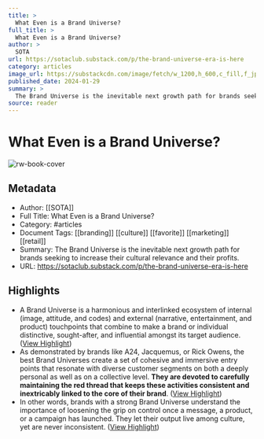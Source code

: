 ```yaml
---
title: >
  What Even is a Brand Universe?
full_title: >
  What Even is a Brand Universe?
author: >
  SOTA
url: https://sotaclub.substack.com/p/the-brand-universe-era-is-here
category: articles
image_url: https://substackcdn.com/image/fetch/w_1200,h_600,c_fill,f_jpg,q_auto:good,fl_progressive:steep,g_auto/https%3A%2F%2Fsubstack-post-media.s3.amazonaws.com%2Fpublic%2Fimages%2F3ff42f39-f5b5-4d3f-95c2-e052746a2943_600x750.gif
published_date: 2024-01-29
summary: >
  The Brand Universe is the inevitable next growth path for brands seeking to increase their cultural relevance and their profits.
source: reader
---
```

# What Even is a Brand Universe?

![rw-book-cover](https://substackcdn.com/image/fetch/w_1200,h_600,c_fill,f_jpg,q_auto:good,fl_progressive:steep,g_auto/https%3A%2F%2Fsubstack-post-media.s3.amazonaws.com%2Fpublic%2Fimages%2F3ff42f39-f5b5-4d3f-95c2-e052746a2943_600x750.gif)

## Metadata
- Author: [[SOTA]]
- Full Title: What Even is a Brand Universe?
- Category: #articles
- Document Tags: [[branding]] [[culture]] [[favorite]] [[marketing]] [[retail]] 
- Summary: The Brand Universe is the inevitable next growth path for brands seeking to increase their cultural relevance and their profits.
- URL: https://sotaclub.substack.com/p/the-brand-universe-era-is-here

## Highlights
- A Brand Universe is a harmonious and interlinked ecosystem of internal (image, attitude, and codes) and external (narrative, entertainment, and product) touchpoints that combine to make a brand or individual distinctive, sought-after, and influential amongst its target audience. ([View Highlight](https://read.readwise.io/read/01hxv243kza24a6798gfk15jej))
- As demonstrated by brands like A24, Jacquemus, or Rick Owens, the best Brand Universes create a set of cohesive and immersive entry points that resonate with diverse customer segments on both a deeply personal as well as on a collective level. **They are devoted to carefully maintaining the red thread that keeps these activities consistent and inextricably linked to the core of their brand**. ([View Highlight](https://read.readwise.io/read/01hxv260vnrfrqj8t83952ped0))
- In other words, brands with a strong Brand Universe understand the importance of loosening the grip on control once a message, a product, or a campaign has launched. They let their output live among culture, yet are never inconsistent. ([View Highlight](https://read.readwise.io/read/01hxv29qndxct9vemm07pat3tq))


